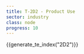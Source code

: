 ```yaml
---
title: T-2D2 - Product Use
sector: industry
class: node
progress: 10
---
```



{{generate_te_index("2D2")}}

